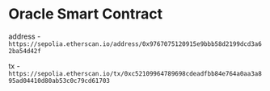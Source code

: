 # Oracle Smart Contract

address - `https://sepolia.etherscan.io/address/0x9767075120915e9bbb58d2199dcd3a62ba54d42f`

tx - `https://sepolia.etherscan.io/tx/0xc52109964789698cdeadfbb84e764a0aa3a895ad04410d80ab53c0c79cd61703`